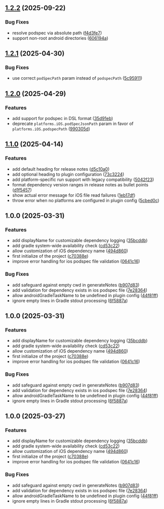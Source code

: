 ## [1.2.2](https://github.com/fingerprintjs/semantic-release-native-dependency-plugin/compare/v1.2.1...v1.2.2) (2025-09-22)


### Bug Fixes

* resolve podspec via absolute path ([f4d3fe7](https://github.com/fingerprintjs/semantic-release-native-dependency-plugin/commit/f4d3fe744a609367186002678cd44500c6fc1743))
* support non-root android directories ([606194a](https://github.com/fingerprintjs/semantic-release-native-dependency-plugin/commit/606194a9e543ee48caa62110bdea6e4b4673e1f1))

## [1.2.1](https://github.com/fingerprintjs/semantic-release-native-dependency-plugin/compare/v1.2.0...v1.2.1) (2025-04-30)


### Bug Fixes

* use correct `podSpecPath` param instead of `podspecPath` ([5c95911](https://github.com/fingerprintjs/semantic-release-native-dependency-plugin/commit/5c959117adc5fafbefef7b28c81656e93aefc3b5))

## [1.2.0](https://github.com/fingerprintjs/semantic-release-native-dependency-plugin/compare/v1.1.0...v1.2.0) (2025-04-29)


### Features

* add support for podspec in DSL format ([35d91eb](https://github.com/fingerprintjs/semantic-release-native-dependency-plugin/commit/35d91ebabd5d8429af7ce83e55a72af5324d2cb6))
* deprecate `platforms.iOS.podSpecJsonPath` param in favor of `platforms.iOS.podspecPath` ([990305d](https://github.com/fingerprintjs/semantic-release-native-dependency-plugin/commit/990305d50f591974f783f90fd540213968fa47c7))

## [1.1.0](https://github.com/fingerprintjs/semantic-release-native-dependency-plugin/compare/v1.0.0...v1.1.0) (2025-04-14)


### Features

* add default heading for release notes ([d5c10a0](https://github.com/fingerprintjs/semantic-release-native-dependency-plugin/commit/d5c10a008c5ae89a6407a311f5a2dca8f27f940b))
* add optional heading to plugin configuration ([73c3224](https://github.com/fingerprintjs/semantic-release-native-dependency-plugin/commit/73c3224ec6ea243a5cd35127ec22e2568ce8d1b0))
* add platform-specific run support with legacy compatibility ([5042f23](https://github.com/fingerprintjs/semantic-release-native-dependency-plugin/commit/5042f230a8fc9ba1039f2e21eb5a5ac7af2aa30d))
* format dependency version ranges in release notes as bullet points ([d1f5457](https://github.com/fingerprintjs/semantic-release-native-dependency-plugin/commit/d1f5457ded53c8109bf0ed3364dda9b951c3043f))
* show actual error message for iOS file read failures ([1eb17df](https://github.com/fingerprintjs/semantic-release-native-dependency-plugin/commit/1eb17dff9985c8bc520f0b8da83df7962de37162))
* throw error when no platforms are configured in plugin config ([5cbed0c](https://github.com/fingerprintjs/semantic-release-native-dependency-plugin/commit/5cbed0c6792536c7a70d974b3f93306b66c15a29))

## 1.0.0 (2025-03-31)


### Features

* add displayName for customizable dependency logging ([35bcddb](https://github.com/fingerprintjs/semantic-release-native-dependency-plugin/commit/35bcddbd4aec76ac359ae6faa2a0cc137562e787))
* add gradle system-wide availability check ([cd53c22](https://github.com/fingerprintjs/semantic-release-native-dependency-plugin/commit/cd53c2214aa1c56c03defd7875ca41c9eed1a10c))
* allow customization of iOS dependency name ([494d860](https://github.com/fingerprintjs/semantic-release-native-dependency-plugin/commit/494d860afa0921e22a0c1dcd420ced2dc4cc9311))
* first initialize of the project ([c70388e](https://github.com/fingerprintjs/semantic-release-native-dependency-plugin/commit/c70388ed942f1a72ca8bd6f6abc519c70c59b5ae))
* improve error handling for ios podspec file validation ([0641c16](https://github.com/fingerprintjs/semantic-release-native-dependency-plugin/commit/0641c16e4c8c0e94e830a7e4555559215f4eb7b8))


### Bug Fixes

* add safeguard against empty cwd in generateNotes ([b907d83](https://github.com/fingerprintjs/semantic-release-native-dependency-plugin/commit/b907d838a869d0a01cfdbb4329b5b96c164977f0))
* add validation for dependency exists in ios podspec file ([7e28364](https://github.com/fingerprintjs/semantic-release-native-dependency-plugin/commit/7e28364b67388a45bd54eb06b9a32e702b895ee0))
* allow androidGradleTaskName to be undefined in plugin config ([44f81ff](https://github.com/fingerprintjs/semantic-release-native-dependency-plugin/commit/44f81ff878d72833d17171204036a433eb28730c))
* ignore empty lines in Gradle stdout processing ([6f5887a](https://github.com/fingerprintjs/semantic-release-native-dependency-plugin/commit/6f5887a24f6a740c820d433024b3f993223cefb3))

## 1.0.0 (2025-03-31)


### Features

* add displayName for customizable dependency logging ([35bcddb](https://github.com/fingerprintjs/semantic-release-native-dependency-plugin/commit/35bcddbd4aec76ac359ae6faa2a0cc137562e787))
* add gradle system-wide availability check ([cd53c22](https://github.com/fingerprintjs/semantic-release-native-dependency-plugin/commit/cd53c2214aa1c56c03defd7875ca41c9eed1a10c))
* allow customization of iOS dependency name ([494d860](https://github.com/fingerprintjs/semantic-release-native-dependency-plugin/commit/494d860afa0921e22a0c1dcd420ced2dc4cc9311))
* first initialize of the project ([c70388e](https://github.com/fingerprintjs/semantic-release-native-dependency-plugin/commit/c70388ed942f1a72ca8bd6f6abc519c70c59b5ae))
* improve error handling for ios podspec file validation ([0641c16](https://github.com/fingerprintjs/semantic-release-native-dependency-plugin/commit/0641c16e4c8c0e94e830a7e4555559215f4eb7b8))


### Bug Fixes

* add safeguard against empty cwd in generateNotes ([b907d83](https://github.com/fingerprintjs/semantic-release-native-dependency-plugin/commit/b907d838a869d0a01cfdbb4329b5b96c164977f0))
* add validation for dependency exists in ios podspec file ([7e28364](https://github.com/fingerprintjs/semantic-release-native-dependency-plugin/commit/7e28364b67388a45bd54eb06b9a32e702b895ee0))
* allow androidGradleTaskName to be undefined in plugin config ([44f81ff](https://github.com/fingerprintjs/semantic-release-native-dependency-plugin/commit/44f81ff878d72833d17171204036a433eb28730c))
* ignore empty lines in Gradle stdout processing ([6f5887a](https://github.com/fingerprintjs/semantic-release-native-dependency-plugin/commit/6f5887a24f6a740c820d433024b3f993223cefb3))

## 1.0.0 (2025-03-27)


### Features

* add displayName for customizable dependency logging ([35bcddb](https://github.com/fingerprintjs/semantic-release-native-dependency-plugin/commit/35bcddbd4aec76ac359ae6faa2a0cc137562e787))
* add gradle system-wide availability check ([cd53c22](https://github.com/fingerprintjs/semantic-release-native-dependency-plugin/commit/cd53c2214aa1c56c03defd7875ca41c9eed1a10c))
* allow customization of iOS dependency name ([494d860](https://github.com/fingerprintjs/semantic-release-native-dependency-plugin/commit/494d860afa0921e22a0c1dcd420ced2dc4cc9311))
* first initialize of the project ([c70388e](https://github.com/fingerprintjs/semantic-release-native-dependency-plugin/commit/c70388ed942f1a72ca8bd6f6abc519c70c59b5ae))
* improve error handling for ios podspec file validation ([0641c16](https://github.com/fingerprintjs/semantic-release-native-dependency-plugin/commit/0641c16e4c8c0e94e830a7e4555559215f4eb7b8))


### Bug Fixes

* add safeguard against empty cwd in generateNotes ([b907d83](https://github.com/fingerprintjs/semantic-release-native-dependency-plugin/commit/b907d838a869d0a01cfdbb4329b5b96c164977f0))
* add validation for dependency exists in ios podspec file ([7e28364](https://github.com/fingerprintjs/semantic-release-native-dependency-plugin/commit/7e28364b67388a45bd54eb06b9a32e702b895ee0))
* allow androidGradleTaskName to be undefined in plugin config ([44f81ff](https://github.com/fingerprintjs/semantic-release-native-dependency-plugin/commit/44f81ff878d72833d17171204036a433eb28730c))
* ignore empty lines in Gradle stdout processing ([6f5887a](https://github.com/fingerprintjs/semantic-release-native-dependency-plugin/commit/6f5887a24f6a740c820d433024b3f993223cefb3))
